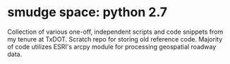 # smudge space: python 2.7

Collection of various one-off, independent scripts and code snippets from my tenure at TxDOT.
Scratch repo for storing old reference code. Majority of code utilizes ESRI's arcpy module for processing geospatial roadway data. 
